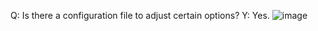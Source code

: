 Q: Is there a configuration file to adjust certain options?
Y: Yes. 
![image](https://user-images.githubusercontent.com/78000769/208266803-dd546690-6a76-4310-83d2-f19809b555c3.png)
